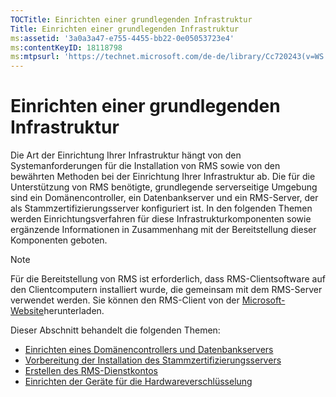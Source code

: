 ```yaml
---
TOCTitle: Einrichten einer grundlegenden Infrastruktur
Title: Einrichten einer grundlegenden Infrastruktur
ms:assetid: '3a0a3a47-e755-4455-bb22-0e05053723e4'
ms:contentKeyID: 18118798
ms:mtpsurl: 'https://technet.microsoft.com/de-de/library/Cc720243(v=WS.10)'
---
```


Einrichten einer grundlegenden Infrastruktur
============================================

Die Art der Einrichtung Ihrer Infrastruktur hängt von den Systemanforderungen für die Installation von RMS sowie von den bewährten Methoden bei der Einrichtung Ihrer Infrastruktur ab. Die für die Unterstützung von RMS benötigte, grundlegende serverseitige Umgebung sind ein Domänencontroller, ein Datenbankserver und ein RMS-Server, der als Stammzertifizierungsserver konfiguriert ist. In den folgenden Themen werden Einrichtungsverfahren für diese Infrastrukturkomponenten sowie ergänzende Informationen in Zusammenhang mit der Bereitstellung dieser Komponenten geboten.

> [!NOTE]
> Für die Bereitstellung von RMS ist erforderlich, dass RMS-Clientsoftware auf den Clientcomputern installiert wurde, die gemeinsam mit dem RMS-Server verwendet werden. Sie können den RMS-Client von der [Microsoft-Website](https://go.microsoft.com/fwlink/?linkid=18134)herunterladen. 

Dieser Abschnitt behandelt die folgenden Themen:

-   [Einrichten eines Domänencontrollers und Datenbankservers](https://technet.microsoft.com/d20f8305-9f9e-4760-bfbf-82824db60d1f)
-   [Vorbereitung der Installation des Stammzertifizierungsservers](https://technet.microsoft.com/ed51605e-8b17-4155-8d83-f6777f499b7b)
-   [Erstellen des RMS-Dienstkontos](https://technet.microsoft.com/6eb38729-f0f0-431a-bc8c-17102cf175d8)
-   [Einrichten der Geräte für die Hardwareverschlüsselung](https://technet.microsoft.com/3a35a8ea-696c-4005-9892-cac6e773497a)
